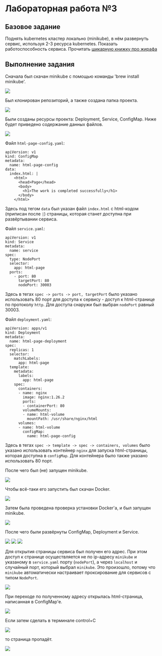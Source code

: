 # Лабораторная работа №3

## Базовое задание

Поднять kubernetes кластер локально (minikube), в нём развернуть сервис, используя 2-3 ресурса kubernetes. Показать работоспособность сервиса.
Прочитать [шикарную книжку про жирафа](https://drive.google.com/file/d/1Sm3EslfGtSaKZCZwnZ_8BZGmFiPC13Qp/view?usp=sharing)

## Выполнение задания

Сначала был скачан minikube с помощью команды 'brew install minikube'.

![](screenshots/img1.png)

Был клонирован репозиторий, а также создана папка проекта.

![](screenshots/img2.png)

Были созданы ресурсы проекта: Deployment, Service, ConfigMap. Ниже будет приведено содержание данных файлов.

![](screenshots/img3.png)

Файл `html-page-config.yaml`:

```
apiVersion: v1
kind: ConfigMap
metadata: 
  name: html-page-config
data:
  index.html: |
    <html>
      <head>Page</head>
      <body>
        <h1>The work is completed successfully</h1>
      </body>
    </html>
```

Здесь под тегом `data` был указан файл `index.html` с html-кодом (приписан после `|`) страницы, которая станет доступна при развёртывании сервиса. 

Файл `service.yaml`:

```
apiVersion: v1
kind: Service
metadata: 
  name: service
spec:
  type: NodePort
  selector:
    app: html-page
  ports:
    - port: 80
      targetPort: 80
      nodePort: 30003
```

Здесь в тегах `spec -> ports -> port, targetPort` было указано использовать 80 порт для доступа к сервису - доступ к html-странице по протоколу `http`. Для доступа снаружи был выбран `nodePort` равный 30003.

Файл `deployment.yaml`:

```
apiVersion: apps/v1
kind: Deployment
metadata: 
  name: html-page-deployment
spec:
  replicas: 1
  selector: 
    matchLabels:
      app: html-page
  template: 
    metadata:
      labels:
        app: html-page
    spec: 
      containers:
      - name: nginx
        image: nginx:1.26.2
        ports:
        - containerPort: 80
        volumeMounts: 
        - name: html-volume
          mountPath: /usr/share/nginx/html
      volumes:
      - name: html-volume
        configMap: 
          name: html-page-config
```

Здесь в тегах `spec -> template -> spec -> containers, volumes` было указано использовать контейнер `nginx` для запуска html-страницы, которая доступна в `configMap`. Для контейнера было также указано использовать 80 порт. 

После чего был (не) запущен minikube.

![](screenshots/img4.png)

Чтобы всё-таки его запустить был скачан Docker.

![](screenshots/img5.png)

Затем была проведена проверка установки Docker'а, и был запущен minikube.

![](screenshots/img6.png)

После чего были развёрнуты ConfigMap, Deployment и Service. 

![](screenshots/img7.png)
![](screenshots/img8.png)
![](screenshots/img9.png)

Для открытия страницы сервиса был получен его адрес. При этом доступ к странице осуществляется не по ip-адресу `minikube` и указаному в `service.yaml` порту (`nodePort`), а через `localhost` и случайный порт, который выбрал `minikube`. Это произошло, потому что `minikube` автоматически настраивает проксирование для сервисов с типом `NodePort`.

![](screenshots/img10.png)

При переходе по полученному адресу открылась html-страница, написанная в ConfigMap'е. 

![](screenshots/img11.png)

Если затем сделать в терминале control+C

![](screenshots/img12.png)

то страница пропадёт.

![](screenshots/img13.png)

